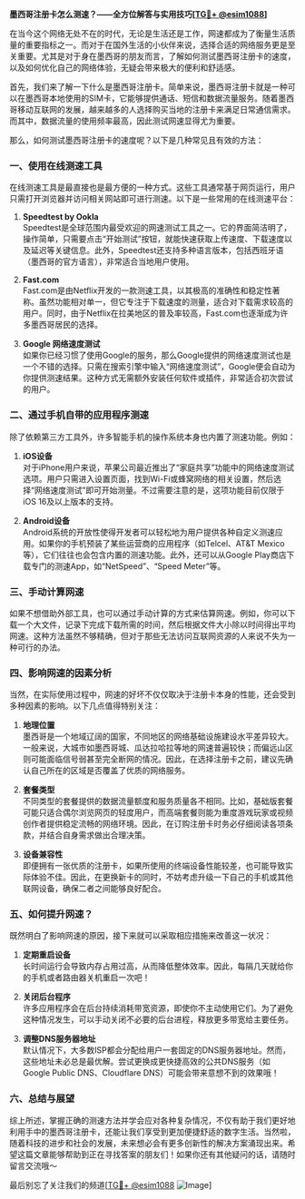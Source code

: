 **墨西哥注册卡怎么测速？——全方位解答与实用技巧[[TG💪+ @esim1088](https://t.me/s/esim1088)]**

在当今这个网络无处不在的时代，无论是生活还是工作，网速都成为了衡量生活质量的重要指标之一。而对于在国外生活的小伙伴来说，选择合适的网络服务更是至关重要。尤其是对于身在墨西哥的朋友而言，了解如何测试墨西哥注册卡的速度，以及如何优化自己的网络体验，无疑会带来极大的便利和舒适感。

首先，我们来了解一下什么是墨西哥注册卡。简单来说，墨西哥注册卡就是一种可以在墨西哥本地使用的SIM卡，它能够提供通话、短信和数据流量服务。随着墨西哥移动互联网的发展，越来越多的人选择购买当地的注册卡来满足日常通信需求。而其中，数据流量的使用频率最高，因此测试网速显得尤为重要。

那么，如何测试墨西哥注册卡的速度呢？以下是几种常见且有效的方法：

### **一、使用在线测速工具**

在线测速工具是最直接也是最方便的一种方式。这些工具通常基于网页运行，用户只需打开浏览器并访问相关网站即可进行测速。以下是一些常用的在线测速平台：

1. **Speedtest by Ookla**  
   Speedtest是全球范围内最受欢迎的网速测试工具之一。它的界面简洁明了，操作简单，只需要点击“开始测试”按钮，就能快速获取上传速度、下载速度以及延迟等关键信息。此外，Speedtest还支持多种语言版本，包括西班牙语（墨西哥的官方语言），非常适合当地用户使用。

2. **Fast.com**  
   Fast.com是由Netflix开发的一款测速工具，以其极高的准确性和稳定性著称。虽然功能相对单一，但它专注于下载速度的测量，适合对下载需求较高的用户。同时，由于Netflix在拉美地区的普及率较高，Fast.com也逐渐成为许多墨西哥居民的选择。

3. **Google 网络速度测试**  
   如果你已经习惯了使用Google的服务，那么Google提供的网络速度测试也是一个不错的选择。只需在搜索引擎中输入“网络速度测试”，Google便会自动为你提供测速结果。这种方式无需额外安装任何软件或插件，非常适合初次尝试的用户。

### **二、通过手机自带的应用程序测速**

除了依赖第三方工具外，许多智能手机的操作系统本身也内置了测速功能。例如：

1. **iOS设备**  
   对于iPhone用户来说，苹果公司最近推出了“家庭共享”功能中的网络速度测试选项。用户只需进入设置页面，找到Wi-Fi或蜂窝网络的相关设置，然后选择“网络速度测试”即可开始测量。不过需要注意的是，这项功能目前仅限于iOS 16及以上版本的支持。

2. **Android设备**  
   Android系统的开放性使得开发者可以轻松地为用户提供各种自定义测速应用。如果你的手机预装了某些运营商的应用程序（如Telcel、AT&T Mexico等），它们往往也会包含内置的测速功能。此外，还可以从Google Play商店下载专门的测速App，如“NetSpeed”、“Speed Meter”等。

### **三、手动计算网速**

如果不想借助外部工具，也可以通过手动计算的方式来估算网速。例如，你可以下载一个大文件，记录下完成下载所需的时间，然后根据文件大小除以时间得出平均网速。这种方法虽然不够精确，但对于那些无法访问互联网资源的人来说不失为一种可行的办法。

### **四、影响网速的因素分析**

当然，在实际使用过程中，网速的好坏不仅仅取决于注册卡本身的性能，还会受到多种因素的影响。以下几点值得特别关注：

1. **地理位置**  
   墨西哥是一个地域辽阔的国家，不同地区的网络基础设施建设水平差异较大。一般来说，大城市如墨西哥城、瓜达拉哈拉等地的网速普遍较快；而偏远山区则可能面临信号弱甚至完全断网的情况。因此，在选择注册卡之前，建议先确认自己所在的区域是否覆盖了优质的网络服务。

2. **套餐类型**  
   不同类型的套餐提供的数据流量额度和服务质量各不相同。比如，基础版套餐可能只适合偶尔浏览网页的轻度用户，而高端套餐则能为重度游戏玩家或视频创作者提供稳定流畅的网络环境。因此，在订购注册卡时务必仔细阅读各项条款，并结合自身需求做出合理决策。

3. **设备兼容性**  
   即便拥有一张优质的注册卡，如果所使用的终端设备性能较差，也可能导致实际体验不佳。因此，在更换新卡的同时，不妨考虑升级一下自己的手机或其他联网设备，确保二者之间能够良好配合。

### **五、如何提升网速？**

既然明白了影响网速的原因，接下来就可以采取相应措施来改善这一状况：

1. **定期重启设备**  
   长时间运行会导致内存占用过高，从而降低整体效率。因此，每隔几天就给你的手机或者路由器关机重启一次吧！

2. **关闭后台程序**  
   许多应用程序会在后台持续消耗带宽资源，即使你不主动使用它们。为了避免这种情况发生，可以手动关闭不必要的后台进程，释放更多带宽给主要任务。

3. **调整DNS服务器地址**  
   默认情况下，大多数ISP都会分配给用户一套固定的DNS服务器地址。然而，这些地址未必总是最优解。尝试更换成更快捷高效的公共DNS服务（如Google Public DNS、Cloudflare DNS）可能会带来意想不到的效果哦！

### **六、总结与展望**

综上所述，掌握正确的测速方法并学会应对各种复杂情况，不仅有助于我们更好地利用手中的墨西哥注册卡，还能让我们享受到更加便捷舒适的数字生活。当然啦，随着科技的进步和社会的发展，未来想必会有更多创新性的解决方案涌现出来。希望这篇文章能够帮助到正在寻找答案的朋友们！如果你还有其他疑问的话，请随时留言交流哦～

最后别忘了关注我们的频道[[TG💪+ @esim1088](https://t.me/s/esim1088) ![Image](https://i.postimg.cc/4NQfJmqS/Snipaste-2025-05-13-00-14-12.png)]